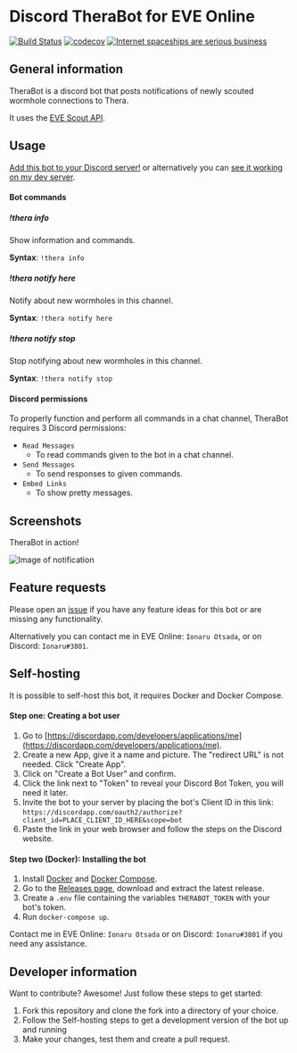 # Discord TheraBot for EVE Online
[![Build Status](https://img.shields.io/travis/Ionaru/MarketBot/master.svg?style=for-the-badge)](https://travis-ci.org/Ionaru/MarketBot)
[![codecov](https://img.shields.io/codecov/c/github/Ionaru/MarketBot/master.svg?style=for-the-badge)](https://codecov.io/gh/Ionaru/MarketBot)
[![Internet spaceships are serious business](https://img.shields.io/badge/internet%20spaceships-are%20serious%20business-2F849E.svg?style=for-the-badge)](https://www.eveonline.com/)

## General information
TheraBot is a discord bot that posts notifications of newly scouted wormhole connections to Thera.

It uses the [EVE Scout API](https://www.eve-scout.com/).

## Usage
[Add this bot to your Discord server!](https://discordapp.com/oauth2/authorize?client_id=629675303857553408&scope=bot) or alternatively you can [see it working on my dev server](https://discord.gg/uza8mpH).

#### Bot commands
##### !thera info
Show information and commands.

**Syntax**: `!thera info`

##### !thera notify here
Notify about new wormholes in this channel.

**Syntax**: `!thera notify here`

##### !thera notify stop
Stop notifying about new wormholes in this channel.

**Syntax**: `!thera notify stop`

#### Discord permissions
To properly function and perform all commands in a chat channel, TheraBot requires 3 Discord permissions:
* `Read Messages`
  * To read commands given to the bot in a chat channel.
* `Send Messages`
  * To send responses to given commands.
* `Embed Links`
  * To show pretty messages.

## Screenshots
TheraBot in action!

![Image of notification](https://user-images.githubusercontent.com/3472373/66662486-35269700-ec49-11e9-96d5-b01d70412b56.png)

## Feature requests
Please open an [issue](https://github.com/Ionaru/TheraBot/issues/new) if you have any feature ideas for this bot
or are missing any functionality.

Alternatively you can contact me in EVE Online: `Ionaru Otsada`, or on Discord: `Ionaru#3801`.

## Self-hosting
It is possible to self-host this bot, it requires Docker and Docker Compose.

#### Step one: Creating a bot user
1. Go to [https://discordapp.com/developers/applications/me](https://discordapp.com/developers/applications/me).
2. Create a new App, give it a name and picture. The "redirect URL" is not needed. Click "Create App".
3. Click on "Create a Bot User" and confirm.
4. Click the link next to "Token" to reveal your Discord Bot Token, you will need it later.
5. Invite the bot to your server by placing the bot's Client ID in this link: `https://discordapp.com/oauth2/authorize?client_id=PLACE_CLIENT_ID_HERE&scope=bot`
6. Paste the link in your web browser and follow the steps on the Discord website.

#### Step two (Docker): Installing the bot
1. Install [Docker](https://docs.docker.com/install/) and [Docker Compose](https://docs.docker.com/compose/install/).
2. Go to the [Releases page](https://github.com/Ionaru/TheraBot/releases), download and extract the latest release.
3. Create a `.env` file containing the variables `THERABOT_TOKEN` with your bot's token.
4. Run `docker-compose up`. 

Contact me in EVE Online: `Ionaru Otsada` or on Discord: `Ionaru#3801` if you need any assistance.

## Developer information
Want to contribute? Awesome!
Just follow these steps to get started:
1. Fork this repository and clone the fork into a directory of your choice.
2. Follow the Self-hosting steps to get a development version of the bot up and running
3. Make your changes, test them and create a pull request.
